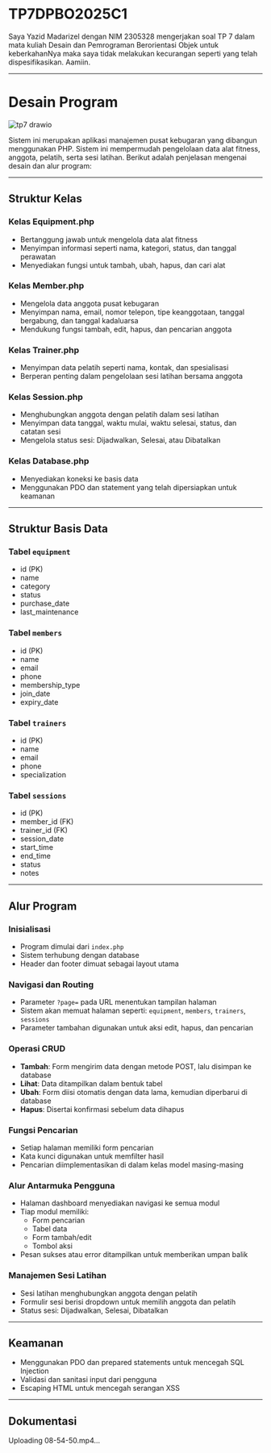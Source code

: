 # TP7DPBO2025C1

Saya Yazid Madarizel dengan NIM 2305328 mengerjakan soal TP 7 dalam mata kuliah Desain dan Pemrograman Berorientasi Objek untuk keberkahanNya maka saya tidak melakukan kecurangan seperti yang telah dispesifikasikan. Aamiin.

---

# Desain Program

![tp7 drawio](https://github.com/user-attachments/assets/f3bcbba2-681c-42a6-9d3f-1a4f717a4d72)


Sistem ini merupakan aplikasi manajemen pusat kebugaran yang dibangun menggunakan PHP. Sistem ini mempermudah pengelolaan data alat fitness, anggota, pelatih, serta sesi latihan. Berikut adalah penjelasan mengenai desain dan alur program:

---

## Struktur Kelas

### Kelas Equipment.php
- Bertanggung jawab untuk mengelola data alat fitness
- Menyimpan informasi seperti nama, kategori, status, dan tanggal perawatan
- Menyediakan fungsi untuk tambah, ubah, hapus, dan cari alat

### Kelas Member.php
- Mengelola data anggota pusat kebugaran
- Menyimpan nama, email, nomor telepon, tipe keanggotaan, tanggal bergabung, dan tanggal kadaluarsa
- Mendukung fungsi tambah, edit, hapus, dan pencarian anggota

### Kelas Trainer.php
- Menyimpan data pelatih seperti nama, kontak, dan spesialisasi
- Berperan penting dalam pengelolaan sesi latihan bersama anggota

### Kelas Session.php
- Menghubungkan anggota dengan pelatih dalam sesi latihan
- Menyimpan data tanggal, waktu mulai, waktu selesai, status, dan catatan sesi
- Mengelola status sesi: Dijadwalkan, Selesai, atau Dibatalkan

### Kelas Database.php
- Menyediakan koneksi ke basis data
- Menggunakan PDO dan statement yang telah dipersiapkan untuk keamanan

---

## Struktur Basis Data

### Tabel `equipment`
- id (PK)
- name
- category
- status
- purchase_date
- last_maintenance

### Tabel `members`
- id (PK)
- name
- email
- phone
- membership_type
- join_date
- expiry_date

### Tabel `trainers`
- id (PK)
- name
- email
- phone
- specialization

### Tabel `sessions`
- id (PK)
- member_id (FK)
- trainer_id (FK)
- session_date
- start_time
- end_time
- status
- notes

---

## Alur Program

### Inisialisasi
- Program dimulai dari `index.php`
- Sistem terhubung dengan database
- Header dan footer dimuat sebagai layout utama

### Navigasi dan Routing
- Parameter `?page=` pada URL menentukan tampilan halaman
- Sistem akan memuat halaman seperti: `equipment`, `members`, `trainers`, `sessions`
- Parameter tambahan digunakan untuk aksi edit, hapus, dan pencarian

### Operasi CRUD
- **Tambah**: Form mengirim data dengan metode POST, lalu disimpan ke database
- **Lihat**: Data ditampilkan dalam bentuk tabel
- **Ubah**: Form diisi otomatis dengan data lama, kemudian diperbarui di database
- **Hapus**: Disertai konfirmasi sebelum data dihapus

### Fungsi Pencarian
- Setiap halaman memiliki form pencarian
- Kata kunci digunakan untuk memfilter hasil
- Pencarian diimplementasikan di dalam kelas model masing-masing

### Alur Antarmuka Pengguna
- Halaman dashboard menyediakan navigasi ke semua modul
- Tiap modul memiliki:
  - Form pencarian
  - Tabel data
  - Form tambah/edit
  - Tombol aksi
- Pesan sukses atau error ditampilkan untuk memberikan umpan balik

### Manajemen Sesi Latihan
- Sesi latihan menghubungkan anggota dengan pelatih
- Formulir sesi berisi dropdown untuk memilih anggota dan pelatih
- Status sesi: Dijadwalkan, Selesai, Dibatalkan

---

## Keamanan
- Menggunakan PDO dan prepared statements untuk mencegah SQL Injection
- Validasi dan sanitasi input dari pengguna
- Escaping HTML untuk mencegah serangan XSS

---

## Dokumentasi


Uploading 08-54-50.mp4…


